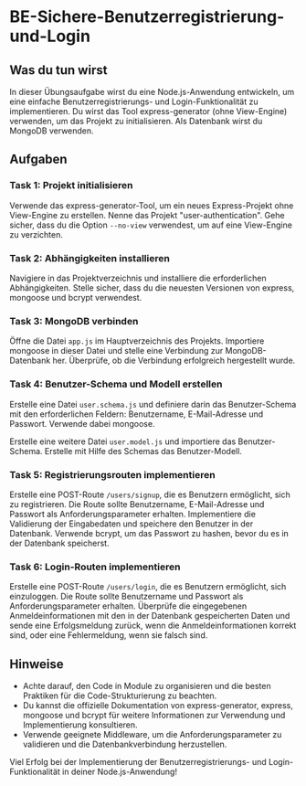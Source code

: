 # BE-Sichere-Benutzerregistrierung-und-Login

## Was du tun wirst

In dieser Übungsaufgabe wirst du eine Node.js-Anwendung entwickeln, um eine einfache Benutzerregistrierungs- und Login-Funktionalität zu implementieren. Du wirst das Tool express-generator (ohne View-Engine) verwenden, um das Projekt zu initialisieren. Als Datenbank wirst du MongoDB verwenden.

## Aufgaben

### Task 1: Projekt initialisieren

Verwende das express-generator-Tool, um ein neues Express-Projekt ohne View-Engine zu erstellen. Nenne das Projekt "user-authentication". Gehe sicher, dass du die Option `--no-view` verwendest, um auf eine View-Engine zu verzichten.

### Task 2: Abhängigkeiten installieren

Navigiere in das Projektverzeichnis und installiere die erforderlichen Abhängigkeiten. Stelle sicher, dass du die neuesten Versionen von express, mongoose und bcrypt verwendest.

### Task 3: MongoDB verbinden

Öffne die Datei `app.js` im Hauptverzeichnis des Projekts. Importiere mongoose in dieser Datei und stelle eine Verbindung zur MongoDB-Datenbank her. Überprüfe, ob die Verbindung erfolgreich hergestellt wurde.

### Task 4: Benutzer-Schema und Modell erstellen

Erstelle eine Datei `user.schema.js` und definiere darin das Benutzer-Schema mit den erforderlichen Feldern: Benutzername, E-Mail-Adresse und Passwort. Verwende dabei mongoose.

Erstelle eine weitere Datei `user.model.js` und importiere das Benutzer-Schema. Erstelle mit Hilfe des Schemas das Benutzer-Modell.

### Task 5: Registrierungsrouten implementieren

Erstelle eine POST-Route `/users/signup`, die es Benutzern ermöglicht, sich zu registrieren. Die Route sollte Benutzername, E-Mail-Adresse und Passwort als Anforderungsparameter erhalten. Implementiere die Validierung der Eingabedaten und speichere den Benutzer in der Datenbank. Verwende bcrypt, um das Passwort zu hashen, bevor du es in der Datenbank speicherst.

### Task 6: Login-Routen implementieren

Erstelle eine POST-Route `/users/login`, die es Benutzern ermöglicht, sich einzuloggen. Die Route sollte Benutzername und Passwort als Anforderungsparameter erhalten. Überprüfe die eingegebenen Anmeldeinformationen mit den in der Datenbank gespeicherten Daten und sende eine Erfolgsmeldung zurück, wenn die Anmeldeinformationen korrekt sind, oder eine Fehlermeldung, wenn sie falsch sind.

## Hinweise

- Achte darauf, den Code in Module zu organisieren und die besten Praktiken für die Code-Strukturierung zu beachten.
- Du kannst die offizielle Dokumentation von express-generator, express, mongoose und bcrypt für weitere Informationen zur Verwendung und Implementierung konsultieren.
- Verwende geeignete Middleware, um die Anforderungsparameter zu validieren und die Datenbankverbindung herzustellen.

Viel Erfolg bei der Implementierung der Benutzerregistrierungs- und Login-Funktionalität in deiner Node.js-Anwendung!
